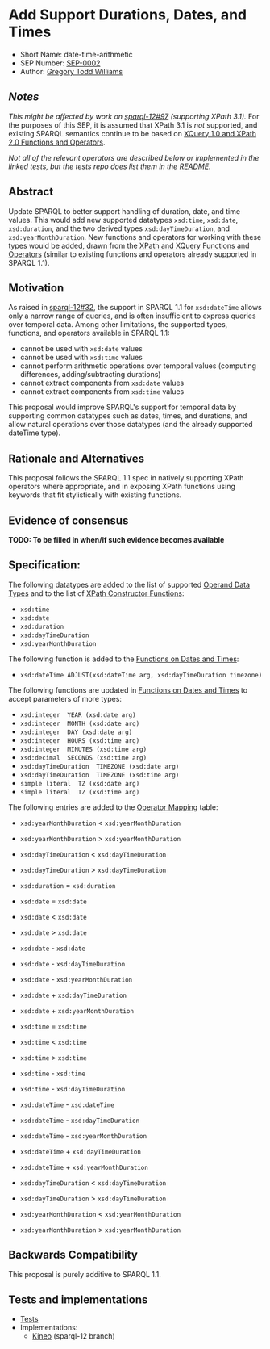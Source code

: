 # Add Support Durations, Dates, and Times

* Short Name: date-time-arithmetic
* SEP Number: [SEP-0002](sep-0002.md)
* Author: [Gregory Todd Williams](https://github.com/kasei)

## *Notes*

*This might be affected by work on [sparql-12#97](https://github.com/w3c/sparql-12/issues/97) (supporting XPath 3.1).* For the purposes of this SEP, it is assumed that XPath 3.1 is *not* supported, and existing SPARQL semantics continue to be based on [XQuery 1.0 and XPath 2.0 Functions and Operators](https://www.w3.org/TR/xpath-functions/).

*Not all of the relevant operators are described below or implemented in the linked tests, but the tests repo does list them in the [README](https://github.com/kasei/sparql-12/blob/xsd_datetime_duration/tests/xsd_functions/README.md).*

## Abstract

Update SPARQL to better support handling of duration, date, and time values.
This would add new supported datatypes `xsd:time`, `xsd:date`, `xsd:duration`,
and the two derived types `xsd:dayTimeDuration`, and `xsd:yearMonthDuration`.
New functions and operators for working with these types would be added,
drawn from the [XPath and XQuery Functions and Operators][xpfo]
(similar to existing functions and operators already supported in SPARQL 1.1).

## Motivation

As raised in [sparql-12#32](https://github.com/w3c/sparql-12/issues/32), the support in SPARQL 1.1 for `xsd:dateTime` allows only a
narrow range of queries, and is often insufficient to express queries over
temporal data. Among other limitations, the supported types, functions, and operators
available in SPARQL 1.1:

* cannot be used with `xsd:date` values
* cannot be used with `xsd:time` values
* cannot perform arithmetic operations over temporal values (computing differences, adding/subtracting durations)
* cannot extract components from `xsd:date` values
* cannot extract components from `xsd:time` values

This proposal would improve SPARQL's support for temporal data by supporting
common datatypes such as dates, times, and durations, and allow natural
operations over those datatypes (and the already supported dateTime type).

## Rationale and Alternatives

This proposal follows the SPARQL 1.1 spec in natively supporting XPath operators
where appropriate, and in exposing XPath functions using keywords that fit
stylistically with existing functions.

## Evidence of consensus

**TODO: To be filled in when/if such evidence becomes available**

## Specification:

The following datatypes are added to the list of supported [Operand Data Types][odt] and to the list of [XPath Constructor Functions][constr]:

* `xsd:time`
* `xsd:date`
* `xsd:duration`
* `xsd:dayTimeDuration`
* `xsd:yearMonthDuration`

The following function is added to the [Functions on Dates and Times][datefuncs]:

* `xsd:dateTime ADJUST(xsd:dateTime arg, xsd:dayTimeDuration timezone)`

The following functions are updated in [Functions on Dates and Times][datefuncs] to accept parameters of more types:

* `xsd:integer  YEAR (xsd:date arg)`
* `xsd:integer  MONTH (xsd:date arg)`
* `xsd:integer  DAY (xsd:date arg)`
* `xsd:integer  HOURS (xsd:time arg)`
* `xsd:integer  MINUTES (xsd:time arg)`
* `xsd:decimal  SECONDS (xsd:time arg)`
* `xsd:dayTimeDuration  TIMEZONE (xsd:date arg)`
* `xsd:dayTimeDuration  TIMEZONE (xsd:time arg)`
* `simple literal  TZ (xsd:date arg)`
* `simple literal  TZ (xsd:time arg)`

The following entries are added to the [Operator Mapping][ops] table:

* `xsd:yearMonthDuration` < `xsd:yearMonthDuration`
* `xsd:yearMonthDuration` > `xsd:yearMonthDuration`
* `xsd:dayTimeDuration` < `xsd:dayTimeDuration`
* `xsd:dayTimeDuration` > `xsd:dayTimeDuration`
* `xsd:duration` = `xsd:duration`

* `xsd:date` = `xsd:date`
* `xsd:date` < `xsd:date`
* `xsd:date` > `xsd:date`
* `xsd:date` - `xsd:date`
* `xsd:date` - `xsd:dayTimeDuration`
* `xsd:date` - `xsd:yearMonthDuration`
* `xsd:date` + `xsd:dayTimeDuration`
* `xsd:date` + `xsd:yearMonthDuration`

* `xsd:time` = `xsd:time`
* `xsd:time` < `xsd:time`
* `xsd:time` > `xsd:time`
* `xsd:time` - `xsd:time`
* `xsd:time` - `xsd:dayTimeDuration`

* `xsd:dateTime` - `xsd:dateTime`
* `xsd:dateTime` - `xsd:dayTimeDuration`
* `xsd:dateTime` - `xsd:yearMonthDuration`
* `xsd:dateTime` + `xsd:dayTimeDuration`
* `xsd:dateTime` + `xsd:yearMonthDuration`

* `xsd:dayTimeDuration` < `xsd:dayTimeDuration`
* `xsd:dayTimeDuration` > `xsd:dayTimeDuration`

* `xsd:yearMonthDuration` < `xsd:yearMonthDuration`
* `xsd:yearMonthDuration` > `xsd:yearMonthDuration`

## Backwards Compatibility

This proposal is purely additive to SPARQL 1.1.

## Tests and implementations

* [Tests][tests]
* Implementations:
    * [Kineo][kineo-sparql-12] (sparql-12 branch)

[xpfo]: https://www.w3.org/TR/xpath-functions-31/#dateTime-arithmetic
[odt]: https://www.w3.org/TR/sparql11-query/#operandDataTypes
[datefuncs]: https://www.w3.org/TR/sparql11-query/#func-date-time
[ops]: https://www.w3.org/TR/sparql11-query/#OperatorMapping
[constr]: https://www.w3.org/TR/sparql11-query/#FunctionMapping

[tests]: https://github.com/kasei/sparql-12/tree/xsd_datetime_duration/tests/xsd_functions
[kineo-sparql-12]: https://github.com/kasei/kineo/tree/sparql-12
